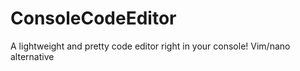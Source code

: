# ConsoleCodeEditor
 A lightweight and pretty code editor right in your console! Vim/nano alternative

